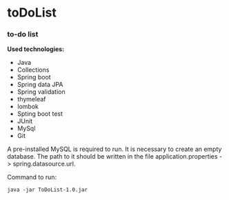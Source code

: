 # toDoList

### **to-do list**

**Used technologies:**  
* Java
* Collections
* Spring boot
* Spring data JPA
* Spring validation
* thymeleaf
* lombok
* Spting boot test
* JUnit
* MySql
* Git

A pre-installed MySQL is required to run. 
It is necessary to create an empty database.
The path to it should be written in the file application.properties -> spring.datasource.url.

Command to run: 
                
    java -jar ToDoList-1.0.jar
